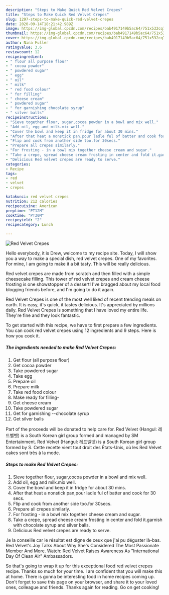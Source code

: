 ```yaml
---
description: "Steps to Make Quick Red Velvet Crepes"
title: "Steps to Make Quick Red Velvet Crepes"
slug: 1297-steps-to-make-quick-red-velvet-crepes
date: 2020-09-14T18:21:42.989Z
image: https://img-global.cpcdn.com/recipes/bab4917149b5ac64/751x532cq70/red-velvet-crepes-recipe-main-photo.jpg
thumbnail: https://img-global.cpcdn.com/recipes/bab4917149b5ac64/751x532cq70/red-velvet-crepes-recipe-main-photo.jpg
cover: https://img-global.cpcdn.com/recipes/bab4917149b5ac64/751x532cq70/red-velvet-crepes-recipe-main-photo.jpg
author: Nina Fuller
ratingvalue: 3.6
reviewcount: 12
recipeingredient:
- " flour all purpose flour"
- " cocoa powder"
- " powdered sugar"
- " egg"
- " oil"
- " milk"
- " red food colour"
- " for filling"
- " cheese cream"
- " powdered sugar"
- " for garnishing chocolate syrup"
- " silver balls"
recipeinstructions:
- "Sieve together flour, sugar,cocoa powder in a bowl and mix well."
- "Add oil, egg and milk.mix well."
- "Cover the bowl and keep it in fridge for about 30 mins."
- "After that heat a nonstick pan,pour ladle ful of batter and cook for 30 secs."
- "Flip and cook from another side too.for 30secs."
- "Prepare all crepes similarly."
- "For frosting - in a bowl mix together cheese cream and sugar."
- "Take a crepe, spread cheese cream frosting in center and fold it.garnish with chocolate syrup and silver balls."
- "Delicious Red velvet crepes are ready to serve."
categories:
- Recipe
tags:
- red
- velvet
- crepes

katakunci: red velvet crepes 
nutrition: 212 calories
recipecuisine: American
preptime: "PT12M"
cooktime: "PT30M"
recipeyield: "2"
recipecategory: Lunch

---
```



![Red Velvet Crepes](https://img-global.cpcdn.com/recipes/bab4917149b5ac64/751x532cq70/red-velvet-crepes-recipe-main-photo.jpg)

Hello everybody, it is Drew, welcome to my recipe site. Today, I will show you a way to make a special dish, red velvet crepes. One of my favorites. For mine, I am going to make it a bit tasty. This will be really delicious.

Red velvet crepes are made from scratch and then filled with a simple cheesecake filling. This tower of red velvet crepes and cream cheese frosting is one showstopper of a dessert! I&#39;ve bragged about my local food blogging friends before, and I&#39;m going to do it again.

Red Velvet Crepes is one of the most well liked of recent trending meals on earth. It is easy, it's quick, it tastes delicious. It's appreciated by millions daily. Red Velvet Crepes is something that I have loved my entire life. They're fine and they look fantastic.


To get started with this recipe, we have to first prepare a few ingredients. You can cook red velvet crepes using 12 ingredients and 9 steps. Here is how you cook it.

<!--inarticleads1-->

##### The ingredients needed to make Red Velvet Crepes:

1. Get  flour (all purpose flour)
1. Get  cocoa powder
1. Take  powdered sugar
1. Take  egg
1. Prepare  oil
1. Prepare  milk
1. Take  red food colour
1. Make ready  for filling-
1. Get  cheese cream
1. Take  powdered sugar
1. Get  for garnishing --chocolate syrup
1. Get  silver balls


Part of the proceeds will be donated to help care for. Red Velvet (Hangul: 레드벨벳) is a South Korean girl group formed and managed by SM Entertainment. Red Velvet (Hangul: 레드벨벳) is a South Korean girl group formed by S. Cette recette vient tout droit des États-Unis, où les Red Velvet cakes sont très à la mode. 

<!--inarticleads2-->

##### Steps to make Red Velvet Crepes:

1. Sieve together flour, sugar,cocoa powder in a bowl and mix well.
1. Add oil, egg and milk.mix well.
1. Cover the bowl and keep it in fridge for about 30 mins.
1. After that heat a nonstick pan,pour ladle ful of batter and cook for 30 secs.
1. Flip and cook from another side too.for 30secs.
1. Prepare all crepes similarly.
1. For frosting - in a bowl mix together cheese cream and sugar.
1. Take a crepe, spread cheese cream frosting in center and fold it.garnish with chocolate syrup and silver balls.
1. Delicious Red velvet crepes are ready to serve.


Je la conseille car le résultat est digne de ceux que j&#39;ai pu déguster là-bas. Red Velvet&#39;s Joy Talks About Why She&#39;s Considered The Most Passionate Member And More. Watch: Red Velvet Raises Awareness As &#34;International Day Of Clean Air&#34; Ambassadors. 

So that's going to wrap it up for this exceptional food red velvet crepes recipe. Thanks so much for your time. I am confident that you will make this at home. There is gonna be interesting food in home recipes coming up. Don't forget to save this page on your browser, and share it to your loved ones, colleague and friends. Thanks again for reading. Go on get cooking!
